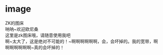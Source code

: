 # image
ZK的图床<br>
呐呐~欢迎欧尼桑<br>
这里是zk图床哦，请随意使用我吧<br>
啊~太大了，这是绝对不可能的！~啊啊啊啊啊啊，会，会坏掉的。我的宽带，啊啊啊啊啊啊啊~真的会坏掉的！<br>
